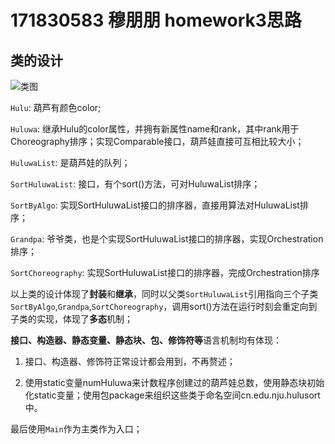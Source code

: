 # 171830583 穆朋朋 homework3思路

## 类的设计
![类图](http://www.plantuml.com/plantuml/png/VPB1KiCW48RlF0N7zf0yWUDKUr1dr8Fr1NO8JL32CWlOgTftTrEZ9TZ8hT_-_F-_DAiGWMBghN3Gw-11QQbShPjKkvTKTyccW1JbXn2IZx8GWhnboaIEnxWe5Lga2MbrN0zmiJpYGt5_1vd39f9nhHmgJ3m8tEilU4FJo03xHrQnQP7rn5Ac4p4l5A0jnGfx3wIVSRRPlGcns2-Ozyndr0svPMROWV_3khJTMbrYJ-myP9qfia6AUPd246bwwSv5JLjGkhWen4zRUV5PLMDlaQs0J3FzCCbowxeqv7c1s7cKNU-lR8kpaXi2rtYOdGTcwmv9OqlWkxqG1o6-d-C1ZED7EFsp_7knvFbnK5MNvpxQ-XJmlwvOSQLTathx1G00)

`Hulu`: 葫芦有颜色color;

`Huluwa`: 继承Hulu的color属性，并拥有新属性name和rank，其中rank用于Choreography排序；实现Comparable接口，葫芦娃直接可互相比较大小；

`HuluwaList`: 是葫芦娃的队列；

`SortHuluwaList`: 接口，有个sort()方法，可对HuluwaList排序；

`SortByAlgo`: 实现SortHuluwaList接口的排序器，直接用算法对HuluwaList排序；

`Grandpa`: 爷爷类，也是个实现SortHuluwaList接口的排序器，实现Orchestration排序；

`SortChoreography`: 实现SortHuluwaList接口的排序器，完成Orchestration排序

以上类的设计体现了**封装**和**继承**，同时以父类`SortHuluwaList`引用指向三个子类`SortByAlgo`,`Grandpa`,`SortChoreography`，调用sort()方法在运行时刻会重定向到子类的实现，体现了**多态**机制；

**接口、构造器、静态变量、静态块、包、修饰符等**语言机制均有体现：

1. 接口、构造器、修饰符正常设计都会用到，不再赘述；

2. 使用static变量numHuluwa来计数程序创建过的葫芦娃总数，使用静态块初始化static变量；使用包package来组织这些类于命名空间cn.edu.nju.hulusort中。

最后使用`Main`作为主类作为入口；



